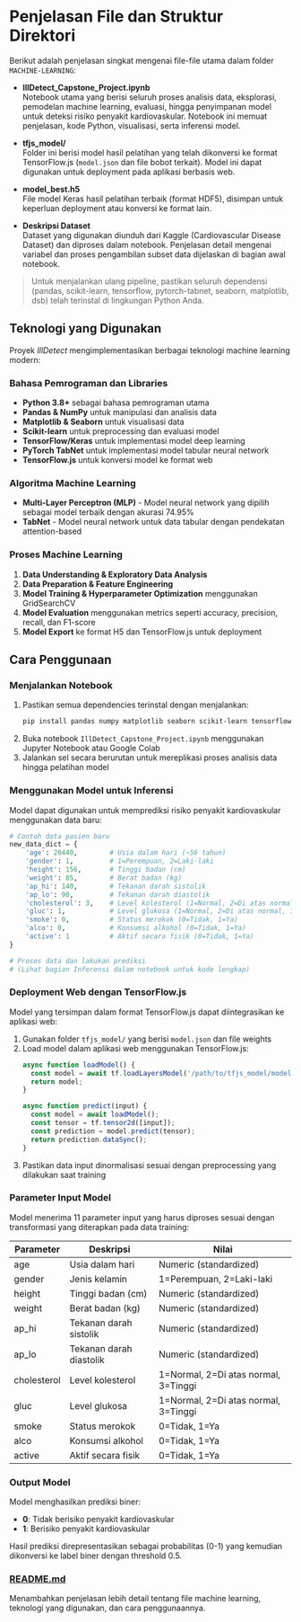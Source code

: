 # Penjelasan File dan Struktur Direktori

Berikut adalah penjelasan singkat mengenai file-file utama dalam folder `MACHINE-LEARNING`:

- **IllDetect_Capstone_Project.ipynb**  
  Notebook utama yang berisi seluruh proses analisis data, eksplorasi, pemodelan machine learning, evaluasi, hingga penyimpanan model untuk deteksi risiko penyakit kardiovaskular. Notebook ini memuat penjelasan, kode Python, visualisasi, serta inferensi model.

- **tfjs_model/**  
  Folder ini berisi model hasil pelatihan yang telah dikonversi ke format TensorFlow.js (`model.json` dan file bobot terkait). Model ini dapat digunakan untuk deployment pada aplikasi berbasis web.

- **model_best.h5**  
  File model Keras hasil pelatihan terbaik (format HDF5), disimpan untuk keperluan deployment atau konversi ke format lain.

- **Deskripsi Dataset**  
  Dataset yang digunakan diunduh dari Kaggle (Cardiovascular Disease Dataset) dan diproses dalam notebook. Penjelasan detail mengenai variabel dan proses pengambilan subset data dijelaskan di bagian awal notebook.

> Untuk menjalankan ulang pipeline, pastikan seluruh dependensi (pandas, scikit-learn, tensorflow, pytorch-tabnet, seaborn, matplotlib, dsb) telah terinstal di lingkungan Python Anda.

## Teknologi yang Digunakan

Proyek *IllDetect* mengimplementasikan berbagai teknologi machine learning modern:

### Bahasa Pemrograman dan Libraries
- **Python 3.8+** sebagai bahasa pemrograman utama
- **Pandas & NumPy** untuk manipulasi dan analisis data
- **Matplotlib & Seaborn** untuk visualisasi data
- **Scikit-learn** untuk preprocessing dan evaluasi model
- **TensorFlow/Keras** untuk implementasi model deep learning
- **PyTorch TabNet** untuk implementasi model tabular neural network
- **TensorFlow.js** untuk konversi model ke format web

### Algoritma Machine Learning
- **Multi-Layer Perceptron (MLP)** - Model neural network yang dipilih sebagai model terbaik dengan akurasi 74.95%
- **TabNet** - Model neural network untuk data tabular dengan pendekatan attention-based

### Proses Machine Learning
1. **Data Understanding & Exploratory Data Analysis**
2. **Data Preparation & Feature Engineering**
3. **Model Training & Hyperparameter Optimization** menggunakan GridSearchCV
4. **Model Evaluation** menggunakan metrics seperti accuracy, precision, recall, dan F1-score
5. **Model Export** ke format H5 dan TensorFlow.js untuk deployment

## Cara Penggunaan

### Menjalankan Notebook
1. Pastikan semua dependencies terinstal dengan menjalankan:
   ```bash
   pip install pandas numpy matplotlib seaborn scikit-learn tensorflow pytorch-tabnet kagglehub
   ```
2. Buka notebook `IllDetect_Capstone_Project.ipynb` menggunakan Jupyter Notebook atau Google Colab
3. Jalankan sel secara berurutan untuk mereplikasi proses analisis data hingga pelatihan model

### Menggunakan Model untuk Inferensi
Model dapat digunakan untuk memprediksi risiko penyakit kardiovaskular menggunakan data baru:

```python
# Contoh data pasien baru
new_data_dict = {
    'age': 20440,        # Usia dalam hari (~56 tahun)
    'gender': 1,         # 1=Perempuan, 2=Laki-laki
    'height': 156,       # Tinggi badan (cm)
    'weight': 85,        # Berat badan (kg)
    'ap_hi': 140,        # Tekanan darah sistolik
    'ap_lo': 90,         # Tekanan darah diastolik
    'cholesterol': 3,    # Level kolesterol (1=Normal, 2=Di atas normal, 3=Jauh di atas normal)
    'gluc': 1,           # Level glukosa (1=Normal, 2=Di atas normal, 3=Jauh di atas normal)
    'smoke': 0,          # Status merokok (0=Tidak, 1=Ya)
    'alco': 0,           # Konsumsi alkohol (0=Tidak, 1=Ya)
    'active': 1          # Aktif secara fisik (0=Tidak, 1=Ya)
}

# Proses data dan lakukan prediksi
# (Lihat bagian Inferensi dalam notebook untuk kode lengkap)
```

### Deployment Web dengan TensorFlow.js
Model yang tersimpan dalam format TensorFlow.js dapat diintegrasikan ke aplikasi web:

1. Gunakan folder `tfjs_model/` yang berisi `model.json` dan file weights
2. Load model dalam aplikasi web menggunakan TensorFlow.js:
   ```javascript
   async function loadModel() {
     const model = await tf.loadLayersModel('/path/to/tfjs_model/model.json');
     return model;
   }
   
   async function predict(input) {
     const model = await loadModel();
     const tensor = tf.tensor2d([input]);
     const prediction = model.predict(tensor);
     return prediction.dataSync();
   }
   ```
3. Pastikan data input dinormalisasi sesuai dengan preprocessing yang dilakukan saat training

### Parameter Input Model
Model menerima 11 parameter input yang harus diproses sesuai dengan transformasi yang diterapkan pada data training:

| Parameter    | Deskripsi                              | Nilai                                   |
|--------------|----------------------------------------|-----------------------------------------|
| age          | Usia dalam hari                        | Numeric (standardized)                  |
| gender       | Jenis kelamin                          | 1=Perempuan, 2=Laki-laki               |
| height       | Tinggi badan (cm)                      | Numeric (standardized)                  |
| weight       | Berat badan (kg)                       | Numeric (standardized)                  |
| ap_hi        | Tekanan darah sistolik                 | Numeric (standardized)                  |
| ap_lo        | Tekanan darah diastolik                | Numeric (standardized)                  |
| cholesterol  | Level kolesterol                       | 1=Normal, 2=Di atas normal, 3=Tinggi   |
| gluc         | Level glukosa                          | 1=Normal, 2=Di atas normal, 3=Tinggi   |
| smoke        | Status merokok                         | 0=Tidak, 1=Ya                          |
| alco         | Konsumsi alkohol                       | 0=Tidak, 1=Ya                          |
| active       | Aktif secara fisik                     | 0=Tidak, 1=Ya                          |

### Output Model
Model menghasilkan prediksi biner:
- **0**: Tidak berisiko penyakit kardiovaskular
- **1**: Berisiko penyakit kardiovaskular

Hasil prediksi direpresentasikan sebagai probabilitas (0-1) yang kemudian dikonversi ke label biner dengan threshold 0.5.

### [README.md](file:///c%3A/.Github_mhmdnvn18%40gmail.com/CAPSTONE-CC25-CF225/MACHINE-LEARNING/README.md)

Menambahkan penjelasan lebih detail tentang file machine learning, teknologi yang digunakan, dan cara penggunaannya.
